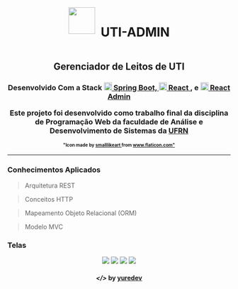 <div style="display:flex; justify-content:center;">
    <img alt="" width="60" title="" src="./imgs/logo.png">
    <h1>&nbsp;<strong> UTI-ADMIN </strong></h1>
</div>

<h2 align="center"> Gerenciador de Leitos de UTI</h2>

<h3 align="center"> Desenvolvido Com a Stack

<a href="https://spring.io/projects/spring-boot">
<img src="imgs/spring-boot.png" alt="node" height="18"> 
Spring Boot,
</a>

<a href="https://pt-br.reactjs.org">
  <img src="imgs/react.png" alt="react" height="18"> 
  React
</a>, 
e 
<a href="https://marmelab.com/react-admin/">
  <img src="./imgs/react-admin.png" alt="react-admin" height="18">
  React Admin
</a>

<p align="center"> 
  Este projeto foi desenvolvido como trabalho final da disciplina de Programação Web da 
  faculdade de Análise e Desenvolvimento de Sistemas da <a href="https://ufrn.br/">UFRN</a>
</p>
<p align="center" style="font-size:10px;">
  "Icon made by 
  <a href="https://www.flaticon.com/br/autores/smalllikeart">
    smalllikeart 
  </a>
  from 
  <a href="https://www.flaticon.com/">
    www.flaticon.com"
  </a>
</p>

---

<h3> Conhecimentos Aplicados </h3>

> Arquitetura REST

> Conceitos HTTP

> Mapeamento Objeto Relacional (ORM)

> Modelo MVC

<h3> Telas </h3>

<p align="center">
  <img src="imgs/edit-gif.gif">
  <img src="imgs/patients.png">
  <img src="imgs/hospital-beds.png">
  <img src="imgs/medicines.png">
</p>

<h4 align="center"> <em>&lt;/&gt;</em> by <a href="https://github.com/yuredev" target="_blank">yuredev</a> </h4>
